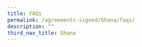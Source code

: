 ```yaml
---
title: FAQs
permalink: /agreements-signed/Ghana/faqs/
description: ""
third_nav_title: Ghana
---
```


